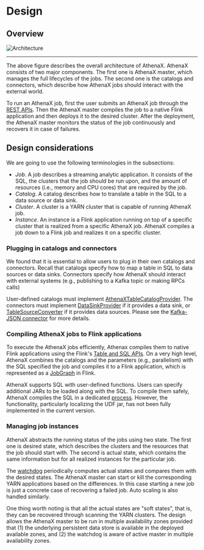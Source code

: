 # Design

## Overview

![Architecture](images/architecture.svg)
***

The above figure describes the overall architecture of AthenaX. AthenaX consists of two major components. The first one is AthenaX master, which manages the full lifecycles of the jobs. The second one is the catalogs and connectors, which describe how AthenaX jobs should interact with the external world.

To run an AthenaX job, first the user submits an AthenaX job through the [REST APIs](https://github.com/uber/AthenaX/blob/master/athenax-backend/src/main/resources/athenax-backend-api.yaml). Then the AthenaX master compiles the job to a native Flink application and then deploys it to the desired cluster. After the deployment, the AthenaX master monitors the status of the job continuously and recovers it in case of failures.

## Design considerations

We are going to use the following terminologies in the subsections:

* *Job*. A job describes a streaming analytic application. It consists of the SQL, the clusters that the job should be run upon, and the amount of resources (i.e., memory and CPU cores) that are required by the job.
* *Catalog*. A catalog describes how to translate a table in the SQL to a data source or data sink.
* *Cluster*. A cluster is a YARN cluster that is capable of running AthenaX job.
* *Instance*. An instance is a Flink application running on top of a specific cluster that is realized from a specific AthenaX job. AthenaX compiles a job down to a Flink job and realizes it on a specific cluster.

### Plugging in catalogs and connectors

We found that it is essential to allow users to plug in their own catalogs and connectors. Recall that catalogs specify how to map a table in SQL to data sources or data sinks. Connectors specify how AthenaX should interact with external systems (e.g., publishing to a Kafka topic or making RPCs calls)

User-defined catalogs must implement [AthenaXTableCatalogProvider]( https://github.com/uber/AthenaX/blob/master/athenax-vm-api/src/main/java/com/uber/athenax/vm/api/AthenaXTableCatalogProvider.java). The connectors must implement [DataSinkProvider](https://github.com/uber/AthenaX/blob/master/athenax-vm-api/src/main/java/com/uber/athenax/vm/api/DataSinkProvider.java) if it provides a data sink, or [TableSourceConverter](https://github.com/apache/flink/blob/master/flink-libraries/flink-table/src/main/scala/org/apache/flink/table/catalog/TableSourceConverter.scala) if it provides data sources. Please see the [Kafka-JSON connector](https://github.com/uber/AthenaX/tree/master/athenax-vm-connectors/athenax-vm-connector-kafka) for more details.

### Compiling AthenaX jobs to Flink applications

To execute the AthenaX jobs efficiently, Athenax compiles them to native Flink applications using the Flink's [Table and SQL APIs](https://ci.apache.org/projects/flink/flink-docs-release-1.5/dev/table/index.html). On a very high level, AthenaX combines the catalogs and the parameters (e.g., parallelism) with the SQL specified the job and compiles it to a Flink application, which is represented as a [JobGraph](https://ci.apache.org/projects/flink/flink-docs-release-1.5/internals/job_scheduling.html) in Flink.

AthenaX supports SQL with user-defined functions. Users can specify additional JARs to be loaded along with the SQL. To compile them safely, AthenaX compiles the SQL in a dedicated [process](https://github.com/uber/AthenaX/blob/master/athenax-vm-compiler/src/main/java/com/uber/athenax/vm/compiler/executor/ContainedExecutor.java). However, the functionality, particularly localizing the UDF jar, has not been fully implemented in the current version.

### Managing job instances

AthenaX abstracts the running status of the jobs using two state. The first one is desired state, which describes the clusters and the resources that the job should start with. The second is actual state, which contains the same information but for all realized instances for the particular job.

The [watchdog](https://github.com/uber/AthenaX/blob/master/athenax-backend/src/main/java/com/uber/athenax/backend/server/jobs/WatchdogPolicy.java) periodically computes actual states and compares them with the desired states. The AthenaX master can start or kill the corresponding YARN applications based on the differences. In this case starting a new job is just a concrete case of recovering a failed job. Auto scaling is also handled similarly.

One thing worth noting is that all the actual states are "soft states", that is, they can be recovered through scanning the YARN clusters. The design allows the AthenaX master to be run in multiple availability zones provided that (1) the underlying persistent data store is available in the deployed available zones, and (2) the watchdog is aware of active master in multiple availability zones.
